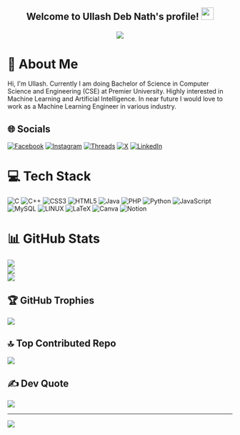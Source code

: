 

<h2 align="center">
  Welcome to Ullash Deb Nath's profile!
  <img src="https://media.giphy.com/media/hvRJCLFzcasrR4ia7z/giphy.gif" width="28">
<p align="center">
  <img src="https://readme-typing-svg.herokuapp.com?color=solarized-dark&center=true&vCenter=true&lines=Tech+Enthusiasts"><br>
</p>
</h2>





# 💫 About Me
Hi, I'm Ullash. Currently I am doing Bachelor of Science in Computer Science and Engineering (CSE) at Premier University. Highly interested in Machine Learning and Artificial Intelligence. In near future I would love to work as a Machine Learning Engineer in various industry.


## 🌐 Socials
[![Facebook](https://img.shields.io/badge/Facebook-%231877F2.svg?logo=Facebook&logoColor=white)](https://facebook.com/ullashdn) [![Instagram](https://img.shields.io/badge/Instagram-%23E4405F.svg?logo=Instagram&logoColor=white)](https://instagram.com/ullashdn) [![Threads](https://img.shields.io/badge/Threads-%23000000.svg?logo=Threads&logoColor=white)](https://www.threads.net/@ullashdn) [![X](https://img.shields.io/badge/X-%2312100E.svg?logo=x&logoColor=white)](https://x.com/ullashdn) [![LinkedIn](https://img.shields.io/badge/LinkedIn-%230077B5.svg?logo=linkedin&logoColor=white)](https://linkedin.com/in/ullashdn)


# 💻 Tech Stack
![C](https://img.shields.io/badge/c-%2300599C.svg?style=flat&logo=c&logoColor=white) ![C++](https://img.shields.io/badge/c++-%2300599C.svg?style=flat&logo=c%2B%2B&logoColor=white) ![CSS3](https://img.shields.io/badge/css3-%231572B6.svg?style=flat&logo=css3&logoColor=white) ![HTML5](https://img.shields.io/badge/html5-%23E34F26.svg?style=flat&logo=html5&logoColor=white) ![Java](https://img.shields.io/badge/java-%23ED8B00.svg?style=flat&logo=java&logoColor=white) ![PHP](https://img.shields.io/badge/php-%23777BB4.svg?style=flat&logo=php&logoColor=white) ![Python](https://img.shields.io/badge/python-3670A0?style=flat&logo=python&logoColor=ffdd54) ![JavaScript](https://img.shields.io/badge/javascript-%23323330.svg?style=flat&logo=javascript&logoColor=%23F7DF1E) ![MySQL](https://img.shields.io/badge/mysql-%2300f.svg?style=flat&logo=mysql&logoColor=white) ![LINUX](https://img.shields.io/badge/Linux-FCC624?style=flat&logo=linux&logoColor=black) ![LaTeX](https://img.shields.io/badge/latex-%23008080.svg?style=flat&logo=latex&logoColor=white) ![Canva](https://img.shields.io/badge/Canva-%2300C4CC.svg?style=flat&logo=Canva&logoColor=white) ![Notion](https://img.shields.io/badge/Notion-%23000000.svg?style=flat&logo=notion&logoColor=white)


# 📊 GitHub Stats
![](https://github-readme-stats.vercel.app/api?username=ullashdn&theme=react&hide_border=false&include_all_commits=false&count_private=false)<br/>
![](https://github-readme-streak-stats.herokuapp.com/?user=ullashdn&theme=react&hide_border=false)<br/>
![](https://github-readme-stats.vercel.app/api/top-langs/?username=ullashdn&theme=react&hide_border=false&include_all_commits=false&count_private=false&layout=compact)


## 🏆 GitHub Trophies
![](https://github-profile-trophy.vercel.app/?username=ullashdn&theme=algolia&no-frame=false&no-bg=false&margin-w=4)


## 🔝 Top Contributed Repo
![](https://github-contributor-stats.vercel.app/api?username=ullashdn&limit=5&theme=algolia&combine_all_yearly_contributions=true)




## ✍️ Dev Quote
![](https://quotes-github-readme.vercel.app/api?type=horizontal&theme=radical)


---


[![](https://visitcount.itsvg.in/api?id=Ullash-Deb-Nath&icon=2&color=1)](https://visitcount.itsvg.in)
